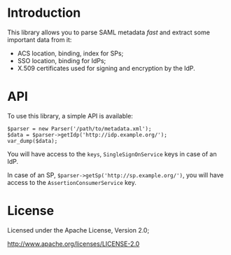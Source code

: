 # Introduction
This library allows you to parse SAML metadata *fast* and extract some 
important data from it:

* ACS location, binding, index for SPs;
* SSO location, binding for IdPs;
* X.509 certificates used for signing and encryption by the IdP.

# API
To use this library, a simple API is available:

    $parser = new Parser('/path/to/metadata.xml');
    $data = $parser->getIdp('http://idp.example.org/');
    var_dump($data);
    
You will have access to the `keys`, `SingleSignOnService` keys in case of an
IdP. 

In case of an SP, `$parser->getSp('http://sp.example.org/')`, you will have 
access to the `AssertionConsumerService` key.

# License
Licensed under the Apache License, Version 2.0;

   http://www.apache.org/licenses/LICENSE-2.0
